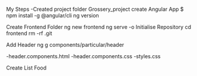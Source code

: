 My Steps
-Created project folder  Grossery_project
create Angular App
            $ npm install -g @angular/cli
            ng version


Create Frontend Folder
            ng new frontend
             ng serve -o
Initialise Repository
                cd frontend
                rm -rf .git

Add Header 
            ng g components/particular/header

-header.components.html
-header.components.css
-styles.css

Create List Food

